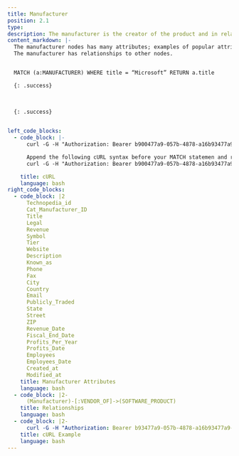 ```yaml
---
title: Manufacturer
position: 2.1
type: 
description: The manufacturer is the creator of the product and in relationships the manufacturer is referered as VENDOR_OF, for example Microsoft is the vendor of Microsoft Word, or Adobe is the vendor of Adobe Photoshop.
content_markdown: |-
  The manufacturer nodes has many attributes; examples of popular attributes are Title, Technopedia_id, and cat_manufacturer_id.
  The manufacturer has relationships to other nodes.


  MATCH (a:MANUFACTURER) WHERE title = “Microsoft” RETURN a.title

  {: .success}

  
  
  {: .success}

    
left_code_blocks:
  - code_block: |-
      curl -G -H "Authorization: Bearer b900477a9-057b-4878-a16b93477a9-057b-4878-a16f-d7f7d1f27a7af-d7f7d1f27a7a" "https://v6.technopedia.com/tql" --data-urlencode' "q=MATCH (m:MANUFACTURER)-[VENDOR_OF]->(s:SOFTWARE_PRODUCT)<-[VERSION_OF]->(v:SOFTWARE_VERSION)<-[MAJOR_VERSION_OF]->(z:SOFTWARE_MAJOR_VERSION)  WHERE m.manufacturer = "Microsoft" RETURN m, s, v, z LIMIT 1

      Append the following cURL syntax before your MATCH statemen and replace the API key (Bearer b9004...) with your key.
      curl -G -H "Authorization: Bearer b900477a9-057b-4878-a16b93477a9-057b-4878-a16f-d7f7d1f27a7af-d7f7d1f27a7a" "https://v6.technopedia.com/tql" --data-urlencode' "q=

    title: cURL
    language: bash
right_code_blocks:
  - code_block: |2
      Technopedia_id
      Cat_Manufacturer_ID
      Title
      Legal
      Revenue
      Symbol
      Tier
      Website
      Description
      Known_as
      Phone
      Fax
      City
      Country
      Email
      Publicly_Traded
      State
      Street
      ZIP
      Revenue_Date
      Fiscal_End_Date
      Profits_Per_Year
      Profits_Date
      Employees
      Employees_Date
      Created_at
      Modified_at
    title: Manufacturer Attributes
    language: bash
  - code_block: |2-
      (Manufacturer)-[:VENDOR_OF]->(SOFTWARE_PRODUCT)
    title: Relationships
    language: bash
  - code_block: |2-
      curl -G -H "Authorization: Bearer b93477a9-057b-4878-a16b93477a9-057b-4878-a16f-d7f7d1f27a7af-d7f7d1f27a7a" "https://v6.technopedia.com/tql" --data-urlencode' "q=MATCH (m:MANUFACTURER) RETURN m.manufacturer, m.technopedia_id"
    title: cURL Example
    language: bash
---
```


